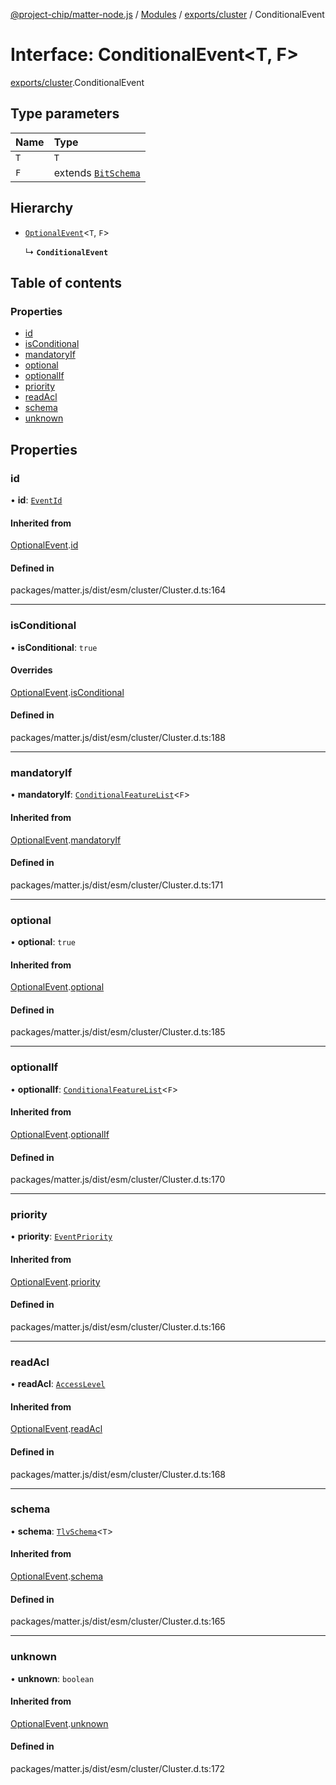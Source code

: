 [@project-chip/matter-node.js](../README.md) / [Modules](../modules.md) / [exports/cluster](../modules/exports_cluster.md) / ConditionalEvent

# Interface: ConditionalEvent\<T, F\>

[exports/cluster](../modules/exports_cluster.md).ConditionalEvent

## Type parameters

| Name | Type |
| :------ | :------ |
| `T` | `T` |
| `F` | extends [`BitSchema`](../modules/exports_schema.md#bitschema) |

## Hierarchy

- [`OptionalEvent`](exports_cluster.OptionalEvent.md)\<`T`, `F`\>

  ↳ **`ConditionalEvent`**

## Table of contents

### Properties

- [id](exports_cluster.ConditionalEvent.md#id)
- [isConditional](exports_cluster.ConditionalEvent.md#isconditional)
- [mandatoryIf](exports_cluster.ConditionalEvent.md#mandatoryif)
- [optional](exports_cluster.ConditionalEvent.md#optional)
- [optionalIf](exports_cluster.ConditionalEvent.md#optionalif)
- [priority](exports_cluster.ConditionalEvent.md#priority)
- [readAcl](exports_cluster.ConditionalEvent.md#readacl)
- [schema](exports_cluster.ConditionalEvent.md#schema)
- [unknown](exports_cluster.ConditionalEvent.md#unknown)

## Properties

### id

• **id**: [`EventId`](../modules/exports_datatype.md#eventid)

#### Inherited from

[OptionalEvent](exports_cluster.OptionalEvent.md).[id](exports_cluster.OptionalEvent.md#id)

#### Defined in

packages/matter.js/dist/esm/cluster/Cluster.d.ts:164

___

### isConditional

• **isConditional**: ``true``

#### Overrides

[OptionalEvent](exports_cluster.OptionalEvent.md).[isConditional](exports_cluster.OptionalEvent.md#isconditional)

#### Defined in

packages/matter.js/dist/esm/cluster/Cluster.d.ts:188

___

### mandatoryIf

• **mandatoryIf**: [`ConditionalFeatureList`](../modules/exports_cluster.md#conditionalfeaturelist)\<`F`\>

#### Inherited from

[OptionalEvent](exports_cluster.OptionalEvent.md).[mandatoryIf](exports_cluster.OptionalEvent.md#mandatoryif)

#### Defined in

packages/matter.js/dist/esm/cluster/Cluster.d.ts:171

___

### optional

• **optional**: ``true``

#### Inherited from

[OptionalEvent](exports_cluster.OptionalEvent.md).[optional](exports_cluster.OptionalEvent.md#optional)

#### Defined in

packages/matter.js/dist/esm/cluster/Cluster.d.ts:185

___

### optionalIf

• **optionalIf**: [`ConditionalFeatureList`](../modules/exports_cluster.md#conditionalfeaturelist)\<`F`\>

#### Inherited from

[OptionalEvent](exports_cluster.OptionalEvent.md).[optionalIf](exports_cluster.OptionalEvent.md#optionalif)

#### Defined in

packages/matter.js/dist/esm/cluster/Cluster.d.ts:170

___

### priority

• **priority**: [`EventPriority`](../enums/exports_cluster.EventPriority.md)

#### Inherited from

[OptionalEvent](exports_cluster.OptionalEvent.md).[priority](exports_cluster.OptionalEvent.md#priority)

#### Defined in

packages/matter.js/dist/esm/cluster/Cluster.d.ts:166

___

### readAcl

• **readAcl**: [`AccessLevel`](../enums/exports_cluster.AccessLevel.md)

#### Inherited from

[OptionalEvent](exports_cluster.OptionalEvent.md).[readAcl](exports_cluster.OptionalEvent.md#readacl)

#### Defined in

packages/matter.js/dist/esm/cluster/Cluster.d.ts:168

___

### schema

• **schema**: [`TlvSchema`](../classes/exports_tlv.TlvSchema.md)\<`T`\>

#### Inherited from

[OptionalEvent](exports_cluster.OptionalEvent.md).[schema](exports_cluster.OptionalEvent.md#schema)

#### Defined in

packages/matter.js/dist/esm/cluster/Cluster.d.ts:165

___

### unknown

• **unknown**: `boolean`

#### Inherited from

[OptionalEvent](exports_cluster.OptionalEvent.md).[unknown](exports_cluster.OptionalEvent.md#unknown)

#### Defined in

packages/matter.js/dist/esm/cluster/Cluster.d.ts:172
